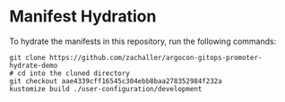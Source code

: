 # Manifest Hydration

To hydrate the manifests in this repository, run the following commands:

```shell
git clone https://github.com/zachaller/argocon-gitops-promoter-hydrate-demo
# cd into the cloned directory
git checkout aae4339cff16545c304ebb8baa278352984f232a
kustomize build ./user-configuration/development
```
